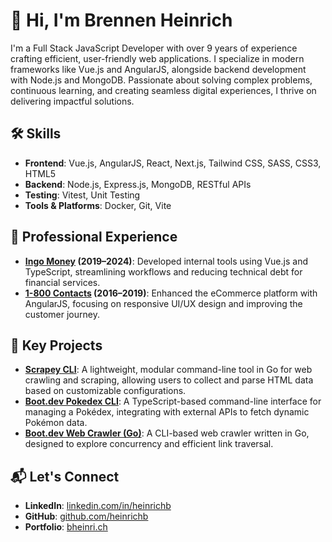 # 👋 Hi, I'm Brennen Heinrich

I'm a Full Stack JavaScript Developer with over 9 years of experience crafting efficient, user-friendly web applications. I specialize in modern frameworks like Vue.js and AngularJS, alongside backend development with Node.js and MongoDB. Passionate about solving complex problems, continuous learning, and creating seamless digital experiences, I thrive on delivering impactful solutions.

## 🛠️ Skills

- **Frontend**: Vue.js, AngularJS, React, Next.js, Tailwind CSS, SASS, CSS3, HTML5
- **Backend**: Node.js, Express.js, MongoDB, RESTful APIs
- **Testing**: Vitest, Unit Testing
- **Tools & Platforms**: Docker, Git, Vite

## 🚀 Professional Experience

- **[Ingo Money](https://ingomoney.com/) (2019–2024)**: Developed internal tools using Vue.js and TypeScript, streamlining workflows and reducing technical debt for financial services.
- **[1-800 Contacts](https://www.1800contacts.com/) (2016–2019)**: Enhanced the eCommerce platform with AngularJS, focusing on responsive UI/UX design and improving the customer journey.

## 📌 Key Projects

- **[Scrapey CLI](https://github.com/heinrichb/scrapey-cli)**: A lightweight, modular command-line tool in Go for web crawling and scraping, allowing users to collect and parse HTML data based on customizable configurations.
- **[Boot.dev Pokedex CLI](https://github.com/heinrichb/bootdotdev_pokedex)**: A TypeScript-based command-line interface for managing a Pokédex, integrating with external APIs to fetch dynamic Pokémon data.
- **[Boot.dev Web Crawler (Go)](https://github.com/heinrichb/bootdotdev_web-crawler-go)**: A CLI-based web crawler written in Go, designed to explore concurrency and efficient link traversal.

## 📬 Let's Connect

- **LinkedIn**: [linkedin.com/in/heinrichb](https://www.linkedin.com/in/heinrichb)
- **GitHub**: [github.com/heinrichb](https://github.com/heinrichb)
- **Portfolio**: [bheinri.ch](https://bheinri.ch)
